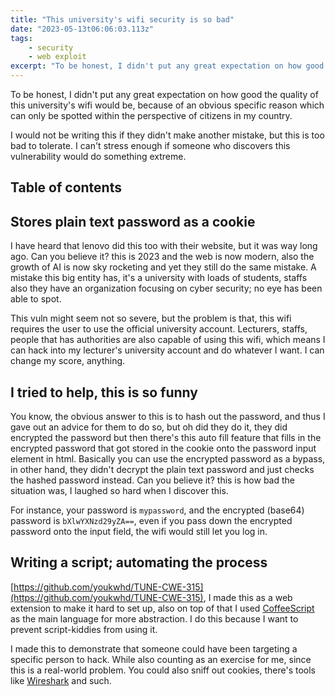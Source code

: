 ```yaml
---
title: "This university's wifi security is so bad"
date: "2023-05-13t06:06:03.113z"
tags:
    - security
    - web exploit
excerpt: "To be honest, I didn't put any great expectation on how good the quality of this university's wifi would be, because of an obvious specific reason which can only be spotted within the perspective of citizens in my country."
---
```


To be honest, I didn't put any great expectation on how good the quality of this university's wifi would be, because of an obvious specific reason which can only be spotted within the perspective of citizens in my country.

I would not be writing this if they didn't make another mistake, but this is too bad to tolerate. I can't stress enough if someone who discovers this vulnerability would do something extreme.


## Table of contents

## Stores plain text password as a cookie

I have heard that lenovo did this too with their website, but it was way long ago. Can you believe it? this is 2023 and the web is now modern, also the growth of AI is now sky rocketing and yet they still do the same mistake. A mistake this big entity has, it's a university with loads of students, staffs also they have an organization focusing on cyber security; no eye has been able to spot.

This vuln might seem not so severe, but the problem is that, this wifi requires the user to use the official university account. Lecturers, staffs, people that has authorities are also capable of using this wifi, which means I can hack into my lecturer's university account and do whatever I want. I can change my score, anything.

## I tried to help, this is so funny

You know, the obvious answer to this is to hash out the password, and thus I gave out an advice for them to do so, but oh did they do it, they did encrypted the password but then there's this auto fill feature that fills in the encrypted password that got stored in the cookie onto the password input element in html. Basically you can use the encrypted password as a bypass, in other hand, they didn't decrypt the plain text password and just checks the hashed password instead. Can you believe it? this is how bad the situation was, I laughed so hard when I discover this.

For instance, your password is `mypassword`, and the encrypted (base64) password is `bXlwYXNzd29yZA==`, even if you pass down the encrypted password onto the input field, the wifi would still let you log in.

## Writing a script; automating the process

[https://github.com/youkwhd/TUNE-CWE-315](https://github.com/youkwhd/TUNE-CWE-315), I made this as a web extension to make it hard to set up, also on top of that I used [CoffeeScript](https://coffeescript.org/) as the main language for more abstraction. I do this because I want to prevent script-kiddies from using it.

I made this to demonstrate that someone could have been targeting a specific person to hack. While also counting as an exercise for me, since this is a real-world problem. You could also sniff out cookies, there's tools like [Wireshark](https://www.wireshark.org/) and such.